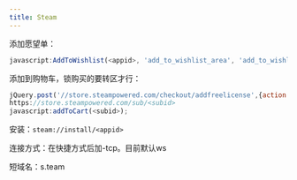 ```yaml
---
title: Steam
---
```


添加愿望单：

```js
javascript:AddToWishlist(<appid>, 'add_to_wishlist_area', 'add_to_wishlist_area_success', 'add_to_wishlist_area_fail', "1_4_4__135_4", 'add_to_wishlist_area2' );
```

添加到购物车，锁购买的要转区才行：

```js
jQuery.post('//store.steampowered.com/checkout/addfreelicense',{action:'add_to_cart',sessionid:g_sessionID,subid:<subid>})
https://store.steampowered.com/sub/<subid>
javascript:addToCart(<subid>);
```

安装：`steam://install/<appid>`

连接方式：在快捷方式后加-tcp。目前默认ws

短域名：s.team
